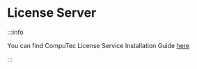 # License Server

:::info

You can find CompuTec License Service Installation Guide [here](./../../licensing/license-server/license-server-installation.md) 

:::
